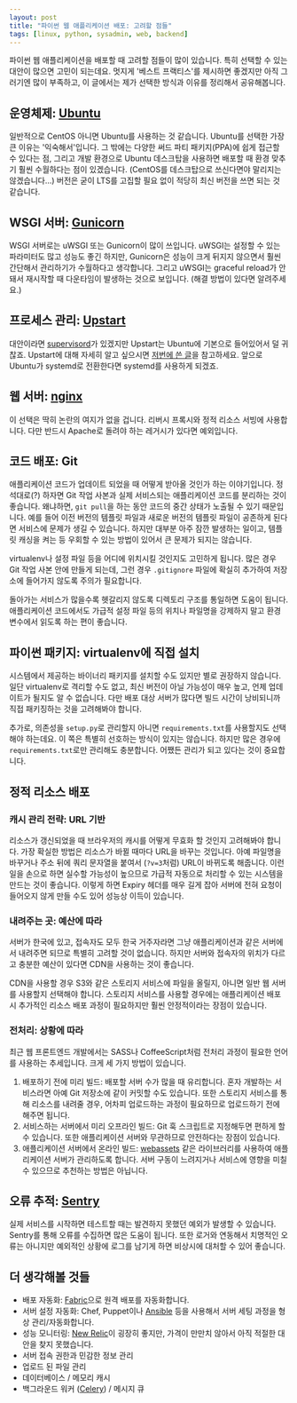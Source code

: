 ```yaml
---
layout: post
title: "파이썬 웹 애플리케이션 배포: 고려할 점들"
tags: [linux, python, sysadmin, web, backend]
---
```


파이썬 웹 애플리케이션을 배포할 때 고려할 점들이 많이 있습니다. 특히 선택할 수 있는 대안이 많으면 고민이 되는데요. 멋지게 '베스트 프랙티스'를 제시하면 좋겠지만 아직 그러기엔 많이 부족하고, 이 글에서는 제가 선택한 방식과 이유를 정리해서 공유해봅니다.

## 운영체제: [Ubuntu](http://ubuntu.com/)

일반적으로 CentOS 아니면 Ubuntu를 사용하는 것 같습니다. Ubuntu를 선택한 가장 큰 이유는 '익숙해서'입니다. 그 밖에는 다양한 써드 파티 패키지(PPA)에 쉽게 접근할 수 있다는 점, 그리고 개발 환경으로 Ubuntu 데스크탑을 사용하면 배포할 때 환경 맞추기 훨씬 수월하다는 점이 있겠습니다. (CentOS를 데스크탑으로 쓰신다면야 말리지는 않겠습니다...) 버전은 굳이 LTS를 고집할 필요 없이 적당히 최신 버전을 쓰면 되는 것 같습니다.

## WSGI 서버: [Gunicorn](http://gunicorn.org/)

WSGI 서버로는 uWSGI 또는 Gunicorn이 많이 쓰입니다. uWSGI는 설정할 수 있는 파라미터도 많고 성능도 좋긴 하지만, Gunicorn은 성능이 크게 뒤지지 않으면서 훨씬 간단해서 관리하기가 수월하다고 생각합니다. 그리고 uWSGI는 graceful reload가 안돼서 재시작할 때 다운타임이 발생하는 것으로 보입니다. (해결 방법이 있다면 알려주세요.)

## 프로세스 관리: [Upstart](http://upstart.ubuntu.com/)

대안이라면 [supervisord](http://supervisord.org/)가 있겠지만 Upstart는 Ubuntu에 기본으로 들어있어서 덜 귀찮죠. Upstart에 대해 자세히 알고 싶으시면 [저번에 쓴 글](/2014/08/12/upstart/)을 참고하세요. 앞으로 Ubuntu가 systemd로 전환한다면 systemd를 사용하게 되겠죠.

## 웹 서버: [nginx](http://nginx.com/)

이 선택은 딱히 논란의 여지가 없을 겁니다. 리버시 프록시와 정적 리소스 서빙에 사용합니다. 다만 반드시 Apache로 돌려야 하는 레거시가 있다면 예외입니다.

## 코드 배포: Git

애플리케이션 코드가 업데이트 되었을 때 어떻게 받아올 것인가 하는 이야기입니다. 정석대로(?) 하자면 Git 작업 사본과 실제 서비스되는 애플리케이션 코드를 분리하는 것이 좋습니다. 왜냐하면, `git pull`을 하는 동안 코드의 중간 상태가 노출될 수 있기 때문입니다. 예를 들어 이전 버전의 템플릿 파일과 새로운 버전의 템플릿 파일이 공존하게 된다면 서비스에 문제가 생길 수 있습니다. 하지만 대부분 아주 잠깐 발생하는 일이고, 템플릿 캐싱을 켜는 등 우회할 수 있는 방법이 있어서 큰 문제가 되지는 않습니다.

virtualenv나 설정 파일 등을 어디에 위치시킬 것인지도 고민하게 됩니다. 많은 경우 Git 작업 사본 안에 만들게 되는데, 그런 경우 `.gitignore` 파일에 확실히 추가하여 저장소에 들어가지 않도록 주의가 필요합니다.

돌아가는 서비스가 많을수록 헷갈리지 않도록 디렉토리 구조를 통일하면 도움이 됩니다. 애플리케이션 코드에서도 가급적 설정 파일 등의 위치나 파일명을 강제하지 말고 환경 변수에서 읽도록 하는 편이 좋습니다.

## 파이썬 패키지: virtualenv에 직접 설치

시스템에서 제공하는 바이너리 패키지를 설치할 수도 있지만 별로 권장하지 않습니다. 일단 virtualenv로 격리할 수도 없고, 최신 버전이 아닐 가능성이 매우 높고, 언제 업데이트가 될지도 알 수 없습니다. 다만 배포 대상 서버가 많다면 빌드 시간이 낭비되니까 직접 패키징하는 것을 고려해봐야 합니다.

추가로, 의존성을 `setup.py`로 관리할지 아니면 `requirements.txt`를 사용할지도 선택해야 하는데요. 이 쪽은 특별히 선호하는 방식이 있지는 않습니다. 하지만 많은 경우에 `requirements.txt`로만 관리해도 충분합니다. 어쨌든 관리가 되고 있다는 것이 중요합니다.

## 정적 리소스 배포

### 캐시 관리 전략: URL 기반

리소스가 갱신되었을 때 브라우저의 캐시를 어떻게 무효화 할 것인지 고려해봐야 합니다. 가장 확실한 방법은 리소스가 바뀔 때마다 URL을 바꾸는 것입니다. 아예 파일명을 바꾸거나 주소 뒤에 쿼리 문자열을 붙여서 (`?v=3`처럼) URL이 바뀌도록 해줍니다. 이런 일을 손으로 하면 실수할 가능성이 높으므로 가급적 자동으로 처리할 수 있는 시스템을 만드는 것이 좋습니다. 이렇게 하면 Expiry 헤더를 매우 길게 잡아 서버에 전혀 요청이 들어오지 않게 만들 수도 있어 성능상 이득이 있습니다.

### 내려주는 곳: 예산에 따라

서버가 한국에 있고, 접속자도 모두 한국 거주자라면 그냥 애플리케이션과 같은 서버에서 내려주면 되므로 특별히 고려할 것이 없습니다. 하지만 서버와 접속자의 위치가 다르고 충분한 예산이 있다면 CDN을 사용하는 것이 좋습니다.

CDN을 사용할 경우 S3와 같은 스토리지 서비스에 파일을 올릴지, 아니면 일반 웹 서버를 사용할지 선택해야 합니다. 스토리지 서비스를 사용할 경우에는 애플리케이션 배포 시 추가적인 리소스 배포 과정이 필요하지만 훨씬 안정적이라는 장점이 있습니다.

### 전처리: 상황에 따라

최근 웹 프론트엔드 개발에서는 SASS나 CoffeeScript처럼 전처리 과정이 필요한 언어를 사용하는 추세입니다. 크게 세 가지 방법이 있습니다.

1. 배포하기 전에 미리 빌드: 배포할 서버 수가 많을 때 유리합니다. 혼자 개발하는 서비스라면 아예 Git 저장소에 같이 커밋할 수도 있습니다. 또한 스토리지 서비스를 통해 리소스를 내려줄 경우, 어차피 업로드하는 과정이 필요하므로 업로드하기 전에 해주면 됩니다.
2. 서비스하는 서버에서 미리 오프라인 빌드: Git 훅 스크립트로 지정해두면 편하게 할 수 있습니다. 또한 애플리케이션 서버와 무관하므로 안전하다는 장점이 있습니다.
3. 애플리케이션 서버에서 온라인 빌드: [webassets](http://webassets.readthedocs.org/) 같은 라이브러리를 사용하여 애플리케이션 서버가 관리하도록 합니다. 서버 구동이 느려지거나 서비스에 영향을 미칠 수 있으므로 추천하는 방법은 아닙니다.

## 오류 추적: [Sentry](https://getsentry.com/)

실제 서비스를 시작하면 테스트할 때는 발견하지 못했던 예외가 발생할 수 있습니다. Sentry를 통해 오류를 수집하면 많은 도움이 됩니다. 또한 로거와 연동해서 치명적인 오류는 아니지만 예외적인 상황에 로그를 남기게 하면 비상시에 대처할 수 있어 좋습니다.

## 더 생각해볼 것들

* 배포 자동화: [Fabric](http://www.fabfile.org/)으로 원격 배포를 자동화합니다.
* 서버 설정 자동화: Chef, Puppet이나 [Ansible](http://www.ansible.com) 등을 사용해서 서버 세팅 과정을 형상 관리/자동화합니다.
* 성능 모니터링: [New Relic](http://newrelic.com/)이 굉장히 좋지만, 가격이 만만치 않아서 아직 적절한 대안을 찾지 못했습니다.
* 서버 접속 권한과 민감한 정보 관리
* 업로드 된 파일 관리
* 데이터베이스 / 메모리 캐시
* 백그라운드 워커 ([Celery](http://www.celeryproject.org/)) / 메시지 큐
